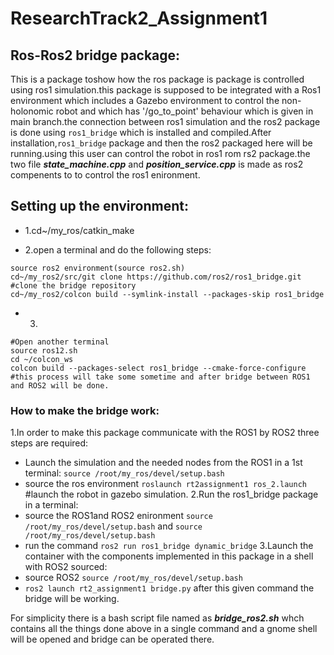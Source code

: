 # ResearchTrack2_Assignment1
## Ros-Ros2 bridge package:
This is a package toshow how the ros package is package is controlled using ros1 simulation.this package is supposed to be integrated with a Ros1 environment which includes a Gazebo environment to control the non-holonomic robot and which has '/go_to_point' behaviour which is given in main branch.the connection between ros1 simulation and the ros2 package is done using ``` ros1_bridge ``` which is installed and compiled.After installation,``` ros1_bridge ``` package and then the ros2 packaged here will be running.using this user can control the robot in ros1 rom rs2 package.the two file ***state_machine.cpp*** and ***position_service.cpp*** is made as ros2 compenents to to control the ros1 enironment.

## Setting up the environment:
- 1.cd~/my_ros/catkin_make

- 2.open a terminal and do the following steps:
```
source ros2 environment(source ros2.sh)
cd~/my_ros2/src/git clone https://github.com/ros2/ros1_bridge.git
#clone the bridge repository
cd~/my_ros2/colcon build --symlink-install --packages-skip ros1_bridge
```
- 3.
```
#Open another terminal
source ros12.sh
cd ~/colcon_ws
colcon build --packages-select ros1_bridge --cmake-force-configure
#this process will take some sometime and after bridge between ROS1 and ROS2 will be done.
```
### How to make the bridge work:
1.In order to make this package communicate with the ROS1 by ROS2 three steps are required:
- Launch the simulation and the needed nodes from the ROS1 in a 1st terminal:
```source /root/my_ros/devel/setup.bash``` 
- source the ros environment
```roslaunch rt2assignment1 ros_2.launch```
#launch the robot in gazebo simulation.
2.Run the ros1_bridge package in a terminal:
- source the ROS1and ROS2 enironment ```source /root/my_ros/devel/setup.bash``` and  ```source /root/my_ros/devel/setup.bash```
-  run the command ```ros2 run ros1_bridge dynamic_bridge``` 
3.Launch the container with the components implemented in this package in a shell with ROS2 sourced:
- source ROS2 ```source /root/my_ros/devel/setup.bash```
- ```ros2 launch rt2_assignment1 bridge.py``` after this given command the bridge will be working.

For simplicity there is a bash script file named as ***bridge_ros2.sh*** whch contains all the things done above in a single command and a gnome shell will be opened and bridge can be operated there.


